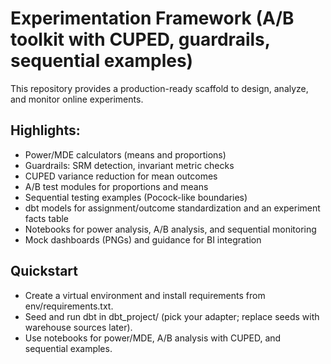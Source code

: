 # Experimentation Framework (A/B toolkit with CUPED, guardrails, sequential examples)

This repository provides a production-ready scaffold to design, analyze, and monitor online experiments.

## Highlights:
* Power/MDE calculators (means and proportions)
* Guardrails: SRM detection, invariant metric checks
* CUPED variance reduction for mean outcomes
* A/B test modules for proportions and means
* Sequential testing examples (Pocock-like boundaries)
* dbt models for assignment/outcome standardization and an experiment facts table
* Notebooks for power analysis, A/B analysis, and sequential monitoring
* Mock dashboards (PNGs) and guidance for BI integration

## Quickstart
* Create a virtual environment and install requirements from env/requirements.txt.
* Seed and run dbt in dbt_project/ (pick your adapter; replace seeds with warehouse sources later).
* Use notebooks for power/MDE, A/B analysis with CUPED, and sequential examples.
